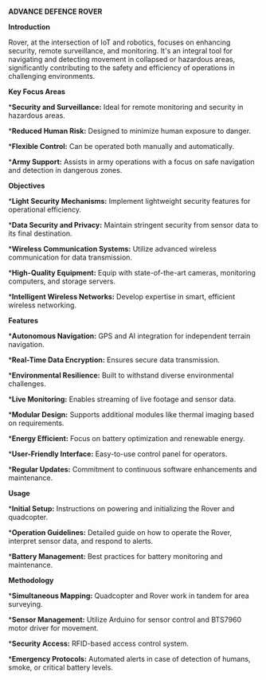 **ADVANCE DEFENCE ROVER**

**Introduction**

Rover, at the intersection of IoT and robotics, focuses on enhancing security, remote surveillance, and monitoring. It's an integral tool for navigating and detecting movement in collapsed or hazardous areas, significantly contributing to the safety and efficiency of operations in challenging environments.

**Key Focus Areas**

***Security and Surveillance:** Ideal for remote monitoring and security in hazardous areas.

***Reduced Human Risk:** Designed to minimize human exposure to danger.

***Flexible Control:** Can be operated both manually and automatically.

***Army Support:** Assists in army operations with a focus on safe navigation and detection in dangerous zones.

**Objectives**

***Light Security Mechanisms:** Implement lightweight security features for operational efficiency.

***Data Security and Privacy:** Maintain stringent security from sensor data to its final destination.

***Wireless Communication Systems:** Utilize advanced wireless communication for data transmission.

***High-Quality Equipment:** Equip with state-of-the-art cameras, monitoring computers, and storage servers.

***Intelligent Wireless Networks:** Develop expertise in smart, efficient wireless networking.

**Features**

***Autonomous Navigation:** GPS and AI integration for independent terrain navigation.

***Real-Time Data Encryption:** Ensures secure data transmission.

***Environmental Resilience:** Built to withstand diverse environmental challenges.

***Live Monitoring:** Enables streaming of live footage and sensor data.

***Modular Design:** Supports additional modules like thermal imaging based on requirements.

***Energy Efficient:** Focus on battery optimization and renewable energy.

***User-Friendly Interface:** Easy-to-use control panel for operators.

***Regular Updates:** Commitment to continuous software enhancements and maintenance.

**Usage**

***Initial Setup:** Instructions on powering and initializing the Rover and quadcopter.

***Operation Guidelines:** Detailed guide on how to operate the Rover, interpret sensor data, and respond to alerts.

***Battery Management:** Best practices for battery monitoring and maintenance.

**Methodology**

***Simultaneous Mapping:** Quadcopter and Rover work in tandem for area surveying.

***Sensor Management:** Utilize Arduino for sensor control and BTS7960 motor driver for movement.

***Security Access:** RFID-based access control system.

***Emergency Protocols:** Automated alerts in case of detection of humans, smoke, or critical battery levels.
